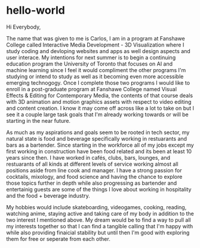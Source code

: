 # hello-world

Hi Everybody,

The name that was given to me is Carlos, I am in a program at Fanshawe College called Interactive Media Development - 3D Visualization where I study coding and devloping websites and apps as well design aspects and user interace. My intentions for next summer is to begin a continuing education program the University of Toronto that focuses on AI and machine learning since I feel it would compliment the other programs I'm studying or intend to study as well as it becoming even more accessible emerging technogogy. Once I complete those two programs I would like to enroll in a post-graduate program at Fanshawe College named Visual Effects & Editing for Contemporary Media, the contents of that course deals with 3D animation and motion graphics assets with respect to video editing and content creation. I know it may come off across like a lot to take on but I see it a couple large task goals that I'm already working towards or will be starting in the near future.

As much as my aspirations and goals seem to be rooted in tech sector, my natural state is food and beverage specifically working in restuarants and bars as a bartender. Since starting in the workforce all of my jobs except my first working in construction have been food related and its been at least 10 years since then. I have worked in cafés, clubs, bars, lounges, and restuarants of all kinds at different levels of service working almost all positions aside from line cook and manager. I have a strong passion for cocktails, mixology, and food science and having the chance to explore those topics further in depth while also progressing as bartender and entertainig guests are some of the things I love about working in hospitality and the food + beverage industry.

My hobbies would include skateboarding, videogames, cooking, reading, watching anime, staying active and taking care of my body in addition to the two interest I mentioned above. My dream would be to find a way to pull all my interests together so that I can find a tangible calling that I'm happy with while also providing finaicial stability but until then I'm good with exploring them for free or seperate from each other.
